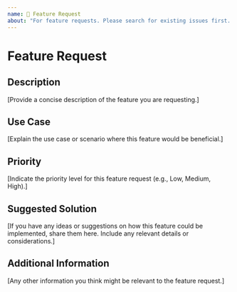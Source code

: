 ```yaml
---
name: 🚀 Feature Request
about: "For feature requests. Please search for existing issues first. Also see CONTRIBUTING."
---
```


# Feature Request

## Description

[Provide a concise description of the feature you are requesting.]

## Use Case

[Explain the use case or scenario where this feature would be beneficial.]

## Priority

[Indicate the priority level for this feature request (e.g., Low, Medium, High).]

## Suggested Solution

[If you have any ideas or suggestions on how this feature could be implemented, share them here. Include any relevant details or considerations.]

## Additional Information

[Any other information you think might be relevant to the feature request.]